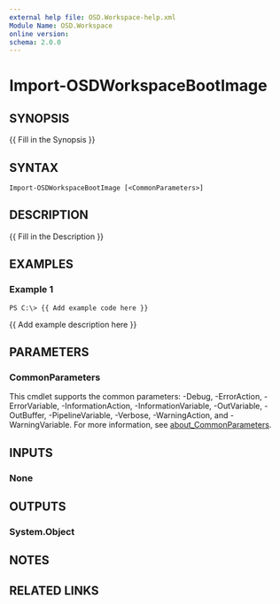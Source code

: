 ```yaml
---
external help file: OSD.Workspace-help.xml
Module Name: OSD.Workspace
online version:
schema: 2.0.0
---
```


# Import-OSDWorkspaceBootImage

## SYNOPSIS
{{ Fill in the Synopsis }}

## SYNTAX

```
Import-OSDWorkspaceBootImage [<CommonParameters>]
```

## DESCRIPTION
{{ Fill in the Description }}

## EXAMPLES

### Example 1
```
PS C:\> {{ Add example code here }}
```

{{ Add example description here }}

## PARAMETERS

### CommonParameters
This cmdlet supports the common parameters: -Debug, -ErrorAction, -ErrorVariable, -InformationAction, -InformationVariable, -OutVariable, -OutBuffer, -PipelineVariable, -Verbose, -WarningAction, and -WarningVariable. For more information, see [about_CommonParameters](http://go.microsoft.com/fwlink/?LinkID=113216).

## INPUTS

### None
## OUTPUTS

### System.Object
## NOTES

## RELATED LINKS
